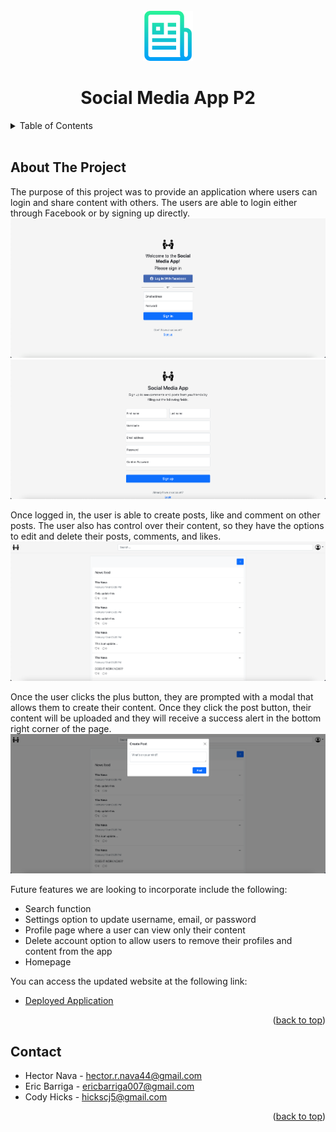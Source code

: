 <div id="top"></div>

<!-- Project Logo -->
<br/>
<div align="center">
    <img src="./public/img/readmelogo.png" alt="Logo" width="80" height="80">
    <h1 align="center">Social Media App P2</h1>
</div>

<!-- Table of Contents -->
<details>
    <summary>Table of Contents</summary>
    <ol>
        <li><a href="#about-the-project">About The Project</a></li>
        <li><a href="#contact">Contact</a></li>
    </ol>
</details>
<br/>

## About The Project
The purpose of this project was to provide an application where users can login and share content with others. The users are able to login either through Facebook or by signing up directly.
![login][login-screenshot]
![signup][signup-screenshot]

Once logged in, the user is able to create posts, like and comment on other posts. The user also has control over their content, so they have the options to edit and delete their posts, comments, and likes.
![feed][feed-screenshot]

Once the user clicks the plus button, they are prompted with a modal that allows them to create their content. Once they click the post button, their content will be uploaded and they will receive a success alert in the bottom right corner of the page.
![post][post-screenshot]

Future features we are looking to incorporate include the following:
* Search function
* Settings option to update username, email, or password
* Profile page where a user can view only their content
* Delete account option to allow users to remove their profiles and content from the app
* Homepage

You can access the updated website at the following link:
* [Deployed Application](https://socialmediap2.herokuapp.com/)

<p align="right">(<a href="#top">back to top</a>)</p>

## Contact
* Hector Nava - hector.r.nava44@gmail.com
* Eric Barriga - ericbarriga007@gmail.com
* Cody Hicks - hickscj5@gmail.com

<p align="right">(<a href="#top">back to top</a>)</p>

<!-- LINKS -->
[login-screenshot]: ./public/img/login-ss.png
[signup-screenshot]: ./public/img/signup-ss.png
[feed-screenshot]: ./public/img/newsfeed-ss.png
[post-screenshot]: ./public/img/post-ss.png
